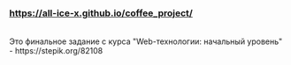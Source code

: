 ### https://all-ice-x.github.io/coffee_project/
<br>
Это финальное задание с курса "Web-технологии: начальный уровень" - https://stepik.org/82108


